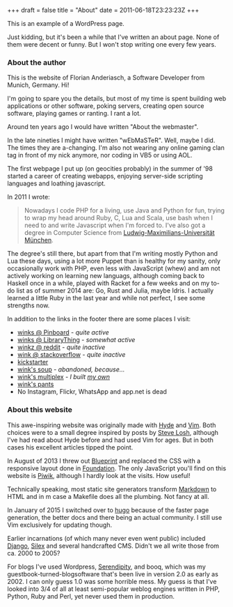 +++
draft = false
title = "About"
date = 2011-06-18T23:23:23Z
+++



This is an example of a WordPress page.

Just kidding, but it's been a while that I've written an about page.
None of them were decent or funny. But I won't stop writing one every few years.

### About the author

This is the website of Florian Anderiasch, a Software Developer from Munich, Germany. Hi!

I'm going to spare you the details, but most of my time is spent building web
applications or other software, poking servers, creating open source software,
playing games or ranting. I rant a lot.

Around ten years ago I would have written "About the webmaster".

In the late nineties I might have written "wEbMaSTeR". Well, maybe I did. The
times they are a-changing. I'm also not wearing any online gaming clan tag in
front of my nick anymore, nor coding in VB5 or using AOL.

The first webpage I put up (on geocities probably) in the summer of '98 started
a career of creating webapps, enjoying server-side scripting languages and
loathing javascript.

In 2011 I wrote:

> Nowadays I code PHP for a living, use Java and Python for fun, trying to wrap
> my head around Ruby, C, Lua and Scala, use bash when I need to and write
> Javascript when I'm forced to. I've also got a degree in Computer Science from
> [Ludwig-Maximilians-Universit&auml;t M&uuml;nchen][lmu].

The degree's still there, but apart from that I'm writing mostly Python and Lua
these days, using a lot more Puppet than is healthy for my sanity, only
occasionally work with PHP, even less with JavaScript (whew) and am not
actively working on learning new languags, although coming back to Haskell
once in a while, played with Racket for a few weeks and on my to-do list as of
summer 2014 are: Go, Rust and Julia, maybe Idris. I actually learned a little
Ruby in the last year and while not perfect, I see some strengths now.


In addition to the links in the footer there are some places I visit:

  * [winks @ Pinboard](https://pinboard.in/u:winks/) - *quite active*
  * [winks @ LibraryThing](https://www.librarything.com/catalog/winks) - *somewhat active*
  * [winkz @ reddit](http://www.reddit.com/user/winkz/) - *quite inactive*
  * [wink @ stackoverflow](http://stackoverflow.com/users/1432620/wink) - *quite inactive*
  * [kickstarter](https://www.kickstarter.com/profile/1907362337)
  * [wink's soup](http://wink.soup.io/) - *abandoned, because...*
  * [wink's multiplex](http://wink.torret.org/) - *I built [my own](https://github.com/winks/multiplex)*
  * [wink's pants](http://pants.f5n.de/)
  * No Instagram, Flickr, WhatsApp and app.net is dead

### About this website

This awe-inspiring website was originally made with [Hyde][] and [Vim][].
Both choices were to a small degree inspired by posts by [Steve Losh][sjl],
although I've had read about Hyde before and had used Vim for ages.
But in both cases his excellent articles tipped the point.

In August of 2013 I threw out [Blueprint][] and replaced the CSS with a
responsive layout done in [Foundation][]. The only JavaScript you'll find
on this website is [Piwik][], although I hardly look at the visits. How useful!

Technically speaking, most static site generators transform [Markdown][] to
HTML and in m case a Makefile does all the plumbing. Not fancy at all.

In January of 2015 I switched over to [hugo][] because of the faster page
generation, the better docs and there being an actual community. I still use
Vim exclusively for updating though.

Earlier incarnations (of which many never even went public) included [Django][],
[Silex][] and several handcrafted CMS. Didn't we all write those from ca. 2000 to 2005?

For blogs I've used Wordpress, [Serendipity][], and booq, which was my guestbook-turned-blogsoftware
that's been live in version 2.0 as early as 2002. I can only guess 1.0 was some horrible mess.
My guess is that I've looked into 3/4 of all at least semi-popular weblog engines written in PHP, Python,
Ruby and Perl, yet never used them in production.


[lmu]: http://www.ifi.lmu.de

[Hyde]: http://ringce.com/hyde
[Vim]: http://www.vim.org
[sjl]: http://stevelosh.com
[Django]: http://djangoproject.com
[Silex]: http://silex.sensiolabs.org/
[Serendipity]: http://s9y.org
[Blueprint]: http://www.blueprintcss.org/
[Foundation]: http://foundation.zurb.com/
[Piwik]: http://piwik.org/
[Markdown]: http://daringfireball.net/projects/markdown/
[hugo]: http://gohugo.io
